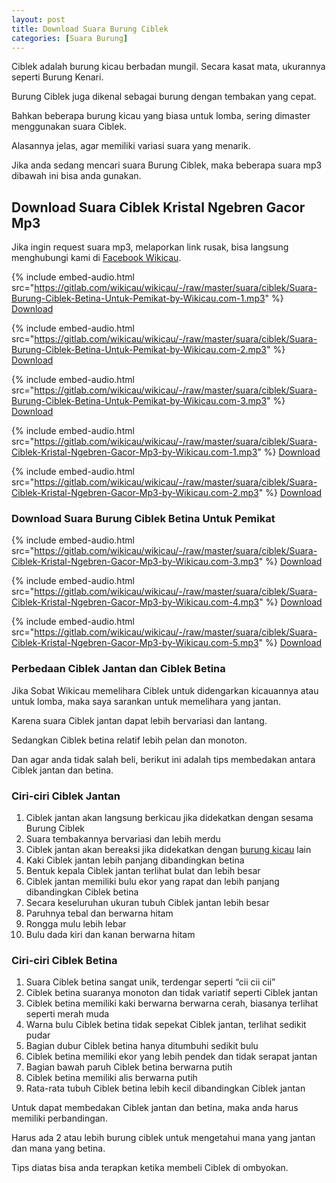 ```yaml
---
layout: post
title: Download Suara Burung Ciblek
categories: [Suara Burung]
---
```


Ciblek adalah burung kicau berbadan mungil. Secara kasat mata, ukurannya seperti Burung Kenari.

Burung Ciblek juga dikenal sebagai burung dengan tembakan yang cepat.

Bahkan beberapa burung kicau yang biasa untuk lomba, sering dimaster menggunakan suara Ciblek.

Alasannya jelas, agar memiliki variasi suara yang menarik.

Jika anda sedang mencari suara Burung Ciblek, maka beberapa suara mp3 dibawah ini bisa anda gunakan.

## Download Suara Ciblek Kristal Ngebren Gacor Mp3

Jika ingin request suara mp3, melaporkan link rusak, bisa langsung menghubungi kami di [Facebook Wikicau](https://facebook.com/wikicau).

{% include embed-audio.html src="https://gitlab.com/wikicau/wikicau/-/raw/master/suara/ciblek/Suara-Burung-Ciblek-Betina-Untuk-Pemikat-by-Wikicau.com-1.mp3" %}
[Download](https://bit.ly/2WYyvbr)

{% include embed-audio.html src="https://gitlab.com/wikicau/wikicau/-/raw/master/suara/ciblek/Suara-Burung-Ciblek-Betina-Untuk-Pemikat-by-Wikicau.com-2.mp3" %}
[Download](https://bit.ly/2ZxIMgs)

{% include embed-audio.html src="https://gitlab.com/wikicau/wikicau/-/raw/master/suara/ciblek/Suara-Burung-Ciblek-Betina-Untuk-Pemikat-by-Wikicau.com-3.mp3" %}
[Download](https://bit.ly/2Ivz3lm)

{% include embed-audio.html src="https://gitlab.com/wikicau/wikicau/-/raw/master/suara/ciblek/Suara-Ciblek-Kristal-Ngebren-Gacor-Mp3-by-Wikicau.com-1.mp3" %}
[Download](https://bit.ly/2XjTSIP)

{% include embed-audio.html src="https://gitlab.com/wikicau/wikicau/-/raw/master/suara/ciblek/Suara-Ciblek-Kristal-Ngebren-Gacor-Mp3-by-Wikicau.com-2.mp3" %}
[Download](https://bit.ly/2J3uX33)

### Download Suara Burung Ciblek Betina Untuk Pemikat

{% include embed-audio.html src="https://gitlab.com/wikicau/wikicau/-/raw/master/suara/ciblek/Suara-Ciblek-Kristal-Ngebren-Gacor-Mp3-by-Wikicau.com-3.mp3" %}
[Download](https://bit.ly/31PYHJ1)

{% include embed-audio.html src="https://gitlab.com/wikicau/wikicau/-/raw/master/suara/ciblek/Suara-Ciblek-Kristal-Ngebren-Gacor-Mp3-by-Wikicau.com-4.mp3" %}
[Download](https://bit.ly/2KrwEu0)

{% include embed-audio.html src="https://gitlab.com/wikicau/wikicau/-/raw/master/suara/ciblek/Suara-Ciblek-Kristal-Ngebren-Gacor-Mp3-by-Wikicau.com-5.mp3" %}
[Download](https://bit.ly/2WXXbAU)

### Perbedaan Ciblek Jantan dan Ciblek Betina

Jika Sobat Wikicau memelihara Ciblek untuk didengarkan kicauannya atau untuk lomba, maka saya sarankan untuk memelihara yang jantan.

Karena suara Ciblek jantan dapat lebih bervariasi dan lantang.

Sedangkan Ciblek betina relatif lebih pelan dan monoton.

Dan agar anda tidak salah beli, berikut ini adalah tips membedakan antara Ciblek jantan dan betina.

### Ciri-ciri Ciblek Jantan

1. Ciblek jantan akan langsung berkicau jika didekatkan dengan sesama Burung Ciblek
2. Suara tembakannya bervariasi dan lebih merdu
3. Ciblek jantan akan bereaksi jika didekatkan dengan [burung kicau](https://wikicau.com/) lain
4. Kaki Ciblek jantan lebih panjang dibandingkan betina
5. Bentuk kepala Ciblek jantan terlihat bulat dan lebih besar
6. Ciblek jantan memiliki bulu ekor yang rapat dan lebih panjang dibandingkan Ciblek betina
7. Secara keseluruhan ukuran tubuh Ciblek jantan lebih besar
8. Paruhnya tebal dan berwarna hitam
9. Rongga mulu lebih lebar
10. Bulu dada kiri dan kanan berwarna hitam

### Ciri-ciri Ciblek Betina

1. Suara Ciblek betina sangat unik, terdengar seperti “cii cii cii”
2. Ciblek betina suaranya monoton dan tidak variatif seperti Ciblek jantan
3. Ciblek betina memiliki kaki berwarna berwarna cerah, biasanya terlihat seperti merah muda
4. Warna bulu Ciblek betina tidak sepekat Ciblek jantan, terlihat sedikit pudar
5. Bagian dubur Ciblek betina hanya ditumbuhi sedikit bulu
6. Ciblek betina memiliki ekor yang lebih pendek dan tidak serapat jantan
7. Bagian bawah paruh Ciblek betina berwarna putih
8. Ciblek betina memiliki alis berwarna putih
9. Rata-rata tubuh Ciblek betina lebih kecil dibandingkan Ciblek jantan

Untuk dapat membedakan Ciblek jantan dan betina, maka anda harus memiliki perbandingan.

Harus ada 2 atau lebih burung ciblek untuk mengetahui mana yang jantan dan mana yang betina.

Tips diatas bisa anda terapkan ketika membeli Ciblek di ombyokan.